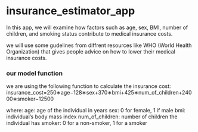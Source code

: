 # insurance_estimator_app

In this app, we will examine how factors such as age, sex, BMI, number of children, and smoking status contribute to medical insurance costs.

we will use some gudelines from diffrent resources like WHO (World Health Organization) that gives people advice on how to lower their medical insurance costs.
### our model function
we are using the following function to calculate the insurance cost:
insurance_cost=250∗age−128∗sex+370∗bmi+425∗num_of_children+24000∗smoker−12500

where:
age: age of the individual in years
sex: 0 for female, 1 if male
bmi: individual’s body mass index
num_of_children: number of children the individual has
smoker: 0 for a non-smoker, 1 for a smoker

